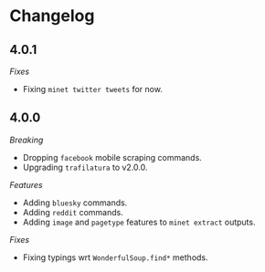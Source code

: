 # Changelog

## 4.0.1

*Fixes*

- Fixing `minet twitter tweets` for now.

## 4.0.0

*Breaking*

- Dropping `facebook` mobile scraping commands.
- Upgrading `trafilatura` to v2.0.0.

*Features*

- Adding `bluesky` commands.
- Adding `reddit` commands.
- Adding `image` and `pagetype` features to `minet extract` outputs.

*Fixes*

- Fixing typings wrt `WonderfulSoup.find*` methods.